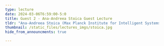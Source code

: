 ```yaml
---
type: lecture
date: 2024-03-06T6:59:00-5:0
title: Guest 2 - Ana-Andreea Stoica Guest Lecture
tldr: "Ana-Andreea Stoica (Max Planck Institute for Intelligent Systems)."
thumbnail: /static_files/lectures_imgs/stoica.jpg
hide_from_announcments: true

---
```

